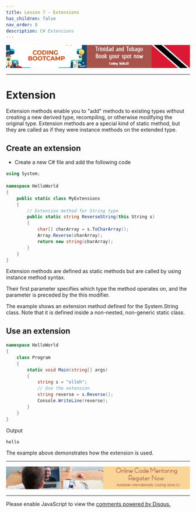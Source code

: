 ```yaml
---
title: Lesson 7 - Extensions
has_children: false
nav_order: 8
description: C# Extensions
---
```


[![ad](../img/bootcamp.jpg)](https://rclapp.com/bootcamp.html)

****

# Extension 

Extension methods enable you to "add" methods to existing types without creating a new derived type, recompiling, or otherwise modifying the original type. Extension methods are a special kind of static method, but they are called as if they were instance methods on the extended type.

## Create an extension

- Create a new C# file and add the following code

```csharp
using System;

namespace HelloWorld
{
    public static class MyExtensions
    {
        // Extension method for String type
        public static string ReverseString(this String s)
        {
            char[] charArray = s.ToCharArray();
            Array.Reverse(charArray);
            return new string(charArray);
        }
    }
}
```

Extension methods are defined as static methods but are called by using instance method syntax. 

Their first parameter specifies which type the method operates on, and the parameter is preceded by the this modifier.

The example shows an extension method defined for the System.String class. Note that it is defined inside a non-nested, non-generic static class.

## Use an extension

```csharp
namespace HelloWorld
{
    class Program
    {
        static void Main(string[] args)
        {
            string s = "olleh";
            // Use the extension
            string reverse = s.Reverse();
            Console.WriteLine(reverse);
        }
    }
}
```

Output

```
hello
```

The example above demonstrates how the extension is used.

****

[![ad](../img/online-mentoring.jpg)](https://rclapp.com/mentors.html)

****

<div id="disqus_thread"></div>
<script>
var disqus_config = function () {
this.page.url = 'https://csharpadvanced.tutorial.rclapp.com/lessons/lesson7.html';
this.page.identifier = 'f05-07'; 
};
(function() { 
var d = document, s = d.createElement('script');
s.src = 'https://coding-skills-io.disqus.com/embed.js';
s.setAttribute('data-timestamp', +new Date());
(d.head || d.body).appendChild(s);
})();
</script>
<noscript>Please enable JavaScript to view the <a href="https://disqus.com/?ref_noscript">comments powered by Disqus.</a></noscript>